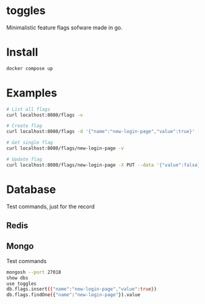# toggles
Minimalistic feature flags sofware made in go.

# Install
```bash
docker compose up
```

# Examples
```bash
# List all flags
curl localhost:8080/flags -v

# Create flag
curl localhost:8080/flags -d '{"name":"new-login-page","value":true}' -v

# Get single flag
curl localhost:8080/flags/new-login-page -v

# Update flag
curl localhost:8080/flags/new-login-page -X PUT --data '{"value":false}'
```
# Database
Test commands, just for the record
## Redis

## Mongo
Test commands
```bash
mongosh --port 27018
show dbs
use toggles
db.flags.insert({"name":"new-login-page","value":true})
db.flags.findOne({"name":"new-login-page"}).value
```
